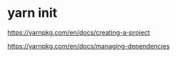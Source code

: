 # yarn init



https://yarnpkg.com/en/docs/creating-a-project



https://yarnpkg.com/en/docs/managing-dependencies


















